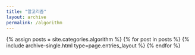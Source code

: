 ```yaml
---
title: "알고리즘"
layout: archive
permalink: /algorithm
---
```



{% assign posts = site.categories.algorithm %}
{% for post in posts %} {% include archive-single.html type=page.entries_layout %} {% endfor %}